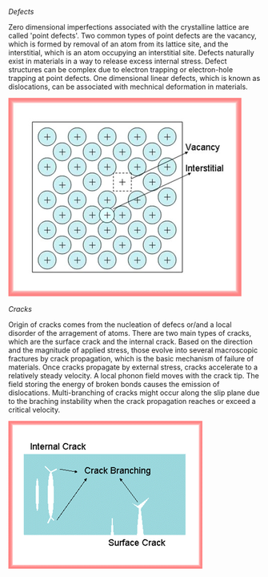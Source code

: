 


*Defects*
 
Zero dimensional imperfections associated with the crystalline lattice are called 'point defects'. Two common types of point defects are the vacancy, which is formed by removal of an atom from its lattice site, and the interstitial, which is an atom occupying an interstitial site. Defects naturally exist in materials in a way to release excess internal stress. Defect structures can be complex due to electron trapping or electron-hole trapping at point defects. One dimensional linear defects, which is known as dislocations, can be associated with mechnical deformation in materials.



![](<./MaterialFracture Defect1.jpg>)



*Cracks*

Origin of cracks comes from the nucleation of defecs or/and a local disorder of the arragement of atoms. There are two main types of cracks, which are the surface crack and the internal crack. Based on the direction and the magnitude of applied stress, those evolve into several macroscopic fractures by crack propagation, which is the basic mechanism of failure of materials. Once cracks propagate by external stress, cracks accelerate to a relatively steady velocity. A local phonon field moves with the crack tip. The field storing the energy of broken bonds causes the emission of dislocations. Multi-branching of cracks might occur along the slip plane due to the braching instability when the crack propagation reaches or exceed a critical velocity.



![](<./MaterialFracture Crack1.gif>)

